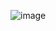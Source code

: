 ![image](https://user-images.githubusercontent.com/68391767/126135121-78e120eb-df94-452a-bd2f-a0e05f74e86d.png)
